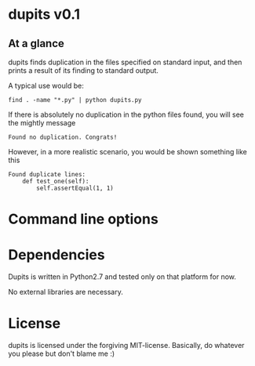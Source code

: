 dupits v0.1
===========

At a glance
-----------

dupits finds duplication in the files specified on standard
input, and then prints a result of its finding to standard output.

A typical use would be:

	find . -name "*.py" | python dupits.py

If there is absolutely no duplication in the python files found,
you will see the mightly message

	Found no duplication. Congrats!

However, in a more realistic scenario, you would be shown something
like this

	Found duplicate lines:
		def test_one(self):
			self.assertEqual(1, 1)



Command line options
====================


Dependencies
============

Dupits is written in Python2.7 and tested only on that platform for now.

No external libraries are necessary.


License
=======

dupits is licensed under the forgiving MIT-license. Basically, do whatever
you please but don't blame me :)


